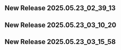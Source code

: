 ## New Release 2025.05.23_02_39_13
## New Release 2025.05.23_03_10_20
## New Release 2025.05.23_03_15_58
